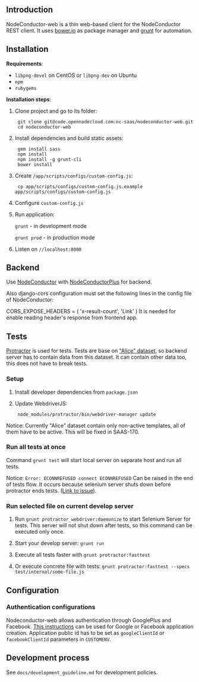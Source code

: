 ## Introduction

NodeConductor-web is a thin web-based client for the NodeConductor REST client.
It uses [bower.io][1] as package manager and [grunt][2] for automation.

## Installation

__Requirements__:

* `libpng-devel` on CentOS or `libpng-dev` on Ubuntu
* `npm`
* `rubygems`

__Installation steps__:

1. Clone project and go to its folder:

        git clone git@code.opennodecloud.com:nc-saas/nodeconductor-web.git
        cd nodeconductor-web

2. Install dependencies and build static assets:

        gem install sass
        npm install
        npm install -g grunt-cli
        bower install

3. Create `/app/scripts/configs/custom-config.js`:

        cp app/scripts/configs/custom-config.js.example app/scripts/configs/custom-config.js

4. Configure `custom-config.js`

5. Run application:

    `grunt` - in development mode

    `grunt prod` - in production mode

6. Listen on `//localhost:8000`

## Backend

Use [NodeConductor][4] with [NodeConductorPlus][5] for backend.

Also django-cors configuration must set the following lines in the config file of NodeConductor:

CORS_EXPOSE_HEADERS = (
        'x-result-count',
        'Link'
)
It is needed for enable reading header's response from frontend app.

## Tests

[Protractor][6] is used for tests. Tests are base on ["Alice" dataset][8], so backend server has to contain data from
this dataset. It can contain other data too, this does not have to break tests.

### Setup

1. Install developer dependencies from `package.json`

2. Update WebdriverJS:

        node_modules/protractor/bin/webdriver-manager update

Notice: Currently "Alice" dataset contain only non-active templates, all of them have to be active.
This will be fixed in SAAS-170.

### Run all tests at once

Command `grunt test` will start local server on separate host and run all tests.

Notice: `Error: ECONNREFUSED connect ECONNREFUSED` Can be raised in the end of tests flow.
It occurs because selenium server shuts down before protractor ends tests. ([Link to issue][7]).

### Run selected file on current develop server

1. Run `grunt protractor_webdriver:daemonize` to start Selenium Server for tests.
This server will not shut down after tests, so this command can be executed only once.

2. Start your develop server: `grunt run`

3. Execute all tests faster with `grunt protractor:fasttest`

4. Or execute concrete file with tests: `grunt protractor:fasttest --specs test/internal/some-file.js`

## Configuration

### Authentication configurations

Nodeconductor-web allows authentication through GooglePlus and Facebook.
[This instructions][3] can be used for Google or Facebook application creation.
Application public id has to be set as `googleClientId` or `facebookClientId` parameters in `CUSTOMENV`.


## Development process

See `docs/development_guideline.md` for development policies.


[1]: http://bower.io
[2]: http://gruntjs.com
[3]: https://github.com/sahat/satellizer/#obtaining-oauth-keys
[4]: https://code.opennodecloud.com/nodeconductor/nodeconductor/blob/develop/README.rst
[5]: https://code.opennodecloud.com/nc-saas/ncplus/blob/develop/README.rst
[6]: http://angular.github.io/protractor/#/tutorial
[7]: https://github.com/teerapap/grunt-protractor-runner/issues/111
[8]: http://nodeconductor.readthedocs.org/en/stable/developer/sample-data.html
